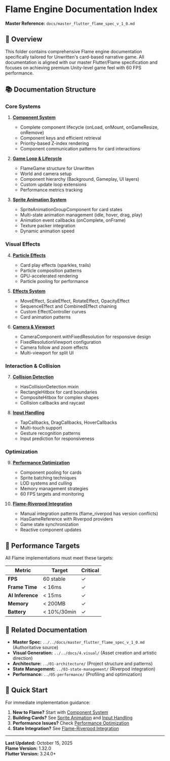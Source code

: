 # Flame Engine Documentation Index

**Master Reference:** `docs/master_flutter_flame_spec_v_1_0.md`

## 🎯 Overview

This folder contains comprehensive Flame engine documentation specifically tailored for Unwritten's card-based narrative game. All documentation is aligned with our master Flutter/Flame specification and focuses on achieving premium Unity-level game feel with 60 FPS performance.

## 📚 Documentation Structure

### Core Systems

1. **[Component System](./01-component-system.md)**
   - Complete component lifecycle (onLoad, onMount, onGameResize, onRemove)
   - Component keys and efficient retrieval
   - Priority-based Z-index rendering
   - Component communication patterns for card interactions

2. **[Game Loop & Lifecycle](./02-game-loop-lifecycle.md)**
   - FlameGame structure for Unwritten
   - World and camera setup
   - Component hierarchy (Background, Gameplay, UI layers)
   - Custom update loop extensions
   - Performance metrics tracking

3. **[Sprite Animation System](./03-sprite-animation-system.md)**
   - SpriteAnimationGroupComponent for card states
   - Multi-state animation management (idle, hover, drag, play)
   - Animation event callbacks (onComplete, onFrame)
   - Texture packer integration
   - Dynamic animation speed

### Visual Effects

4. **[Particle Effects](./04-particle-effects.md)**
   - Card play effects (sparkles, trails)
   - Particle composition patterns
   - GPU-accelerated rendering
   - Particle pooling for performance

5. **[Effects System](./05-effects-system.md)**
   - MoveEffect, ScaleEffect, RotateEffect, OpacityEffect
   - SequenceEffect and CombinedEffect chaining
   - Custom EffectController curves
   - Card animation patterns

6. **[Camera & Viewport](./06-camera-viewport.md)**
   - CameraComponent.withFixedResolution for responsive design
   - FixedResolutionViewport configuration
   - Camera follow and zoom effects
   - Multi-viewport for split UI

### Interaction & Collision

7. **[Collision Detection](./07-collision-detection.md)**
   - HasCollisionDetection mixin
   - RectangleHitbox for card boundaries
   - CompositeHitbox for complex shapes
   - Collision callbacks and raycast

8. **[Input Handling](./08-input-handling.md)**
   - TapCallbacks, DragCallbacks, HoverCallbacks
   - Multi-touch support
   - Gesture recognition patterns
   - Input prediction for responsiveness

### Optimization

9. **[Performance Optimization](./09-performance-optimization.md)**
   - Component pooling for cards
   - Sprite batching techniques
   - LOD systems and culling
   - Memory management strategies
   - 60 FPS targets and monitoring

10. **[Flame-Riverpod Integration](./10-flame-riverpod-integration.md)**
    - Manual integration patterns (flame_riverpod has version conflicts)
    - HasGameReference with Riverpod providers
    - Game state synchronization
    - Reactive component updates

## 🎯 Performance Targets

All Flame implementations must meet these targets:

| Metric | Target | Critical |
|--------|--------|----------|
| **FPS** | 60 stable | ✓ |
| **Frame Time** | < 16ms | ✓ |
| **AI Inference** | < 15ms | ✓ |
| **Memory** | < 200MB | ✓ |
| **Battery** | < 10%/30min | ✓ |

## 🔗 Related Documentation

- **Master Spec:** `../../docs/master_flutter_flame_spec_v_1_0.md` (Authoritative source)
- **Visual Generation:** `../../docs/4.visual/` (Asset creation and artistic direction)
- **Architecture:** `../01-architecture/` (Project structure and patterns)
- **State Management:** `../03-state-management/` (Riverpod integration)
- **Performance:** `../05-performance/` (Profiling and optimization)

## 🚀 Quick Start

For immediate implementation guidance:

1. **New to Flame?** Start with [Component System](./01-component-system.md)
2. **Building Cards?** See [Sprite Animation](./03-sprite-animation-system.md) and [Input Handling](./08-input-handling.md)
3. **Performance Issues?** Check [Performance Optimization](./09-performance-optimization.md)
4. **State Integration?** See [Flame-Riverpod Integration](./10-flame-riverpod-integration.md)

---

**Last Updated:** October 15, 2025  
**Flame Version:** 1.32.0  
**Flutter Version:** 3.24.0+


